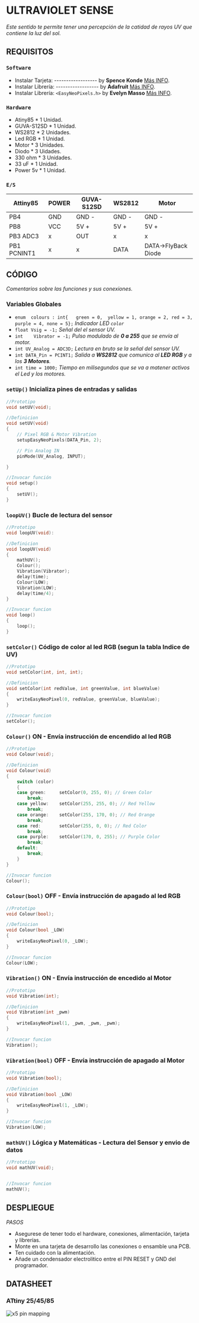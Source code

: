 ﻿# ULTRAVIOLET SENSE 

_Este sentido te permite tener una percepción de la catidad de rayos UV que contiene la luz del sol._

## REQUISITOS

### `Software`
* Instalar	Tarjeta:	------------------	by **Spence Konde**		[Más INFO](https://github.com/SpenceKonde/ATTinyCore).
* Instalar	Librería:	------------------	by **Adafruit**			[Más INFO](https://github.com/adafruit/Adafruit_NeoPixel).
* Instalar	Librería:	`<EasyNeoPixels.h>`	by **Evelyn Masso**		[Más INFO](https://github.com/outofambit/easy-neopixels).

### `Hardware`
* Atiny85		* 1	Unidad.
* GUVA-S12SD	* 1 Unidad.
* WS2812		* 2 Unidades.
* Led RGB		* 1 Unidad.
* Motor			* 3 Unidades.
* Diodo			* 3 Uidades.
* 330 ohm		* 3 Unidades.
* 33 uF			* 1 Unidad.
* Power 5v		* 1 Unidad.

### `E/S`


|	Attiny85	|		POWER		|		GUVA-S12SD		|		WS2812		|		Motor		|	
|		----	|		----		|		----			|		----		|		----		|
|	PB4			|		GND			|		GND	-			|		GND	-		|		GND	-		|
|	PB8			|		VCC			|		5V	+			|		5V	+		|		5V	+		|
|	PB3	ADC3	|		x			|		OUT				|		x			|		x			|
|	PB1 PCNINT1	|		x			|		x				|		DATA		|DATA->FlyBack Diode|





## CÓDIGO
_Comentarios sobre las funciones y sus conexiones._

### Variables Globales

*	`enum  colours : int{	green = 0,	yellow = 1,	orange = 2,	red = 3,	purple = 4,	none = 5};` _Indicador LED `color`_
*	`float Vsig = -1;`			_Señal del el sensor UV._
*	`int	Vibrator = -1;`		_Pulso modulado de **0 a 255** que se envía al motor._
*	`int UV_Analog = ADC3D;`	_Lectura en bruto se la señal del sensor UV._
*	`int DATA_Pin = PCINT1;`	_Salida a **WS2812** que comunica al **LED RGB** y a los **3 Motores**._
*	`int time = 1000;`			_Tiempo en milisegundos que se va a matener activos el Led y los motores._ 


### `setUp()` Inicializa pines de entradas y salidas
``` c++
//Prototipo
void setUV(void);

//Definicion
void setUV(void)
{
	// Pixel RGB & Motor Vibration
	setupEasyNeoPixels(DATA_Pin, 2);

	// Pin Analog IN
	pinMode(UV_Analog, INPUT);

}

//Invocar función
void setup()
{
	setUV();
}

```

### `loopUV()` Bucle de lectura del sensor
``` c++
//Prototipo
void loopUV(void):

//Definicion
void loopUV(void)
{
	mathUV();
	Colour();
	Vibration(Vibrator);
	delay(time);
	Colour(LOW);
	Vibration(LOW);
	delay(time/4);
}

//Invocar funcion
void loop()
{
	loop();
}
```

### `setColor()` Código de color al led RGB (segun la tabla Indice de UV)

``` c++
//Prototipo
void setColor(int, int, int);

//Definicion
void setColor(int redValue, int greenValue, int blueValue)
{
	writeEasyNeoPixel(0, redValue, greenValue, blueValue);
}

//Invocar funcion
setColor();
```

### `Colour()`		ON - Envía instrucción de encendido al led RGB
``` c++
//Prototipo
void Colour(void);

//Definicion
void Colour(void)
{
	switch (color)
	{
	case green:		setColor(0, 255, 0); // Green Color
		break;
	case yellow:	setColor(255, 255, 0); // Red Yellow
		break;
	case orange:	setColor(255, 170, 0); // Red Orange
		break;
	case red:		setColor(255, 0, 0); // Red Color
		break;
	case purple:	setColor(170, 0, 255); // Purple Color
		break;
	default:
		break;
	}
}

//Invocar funcion
Colour();
```

### `Colour(bool)`	OFF - Envía instrucción de apagado al led RGB
``` c++
//Prototipo
void Colour(bool);

//Definicion
void Colour(bool _LOW)
{
	writeEasyNeoPixel(0, _LOW);
}

//Invocar funcion
Colour(LOW);
```

### `Vibration()` ON - Envía instrucción de encedido al Motor
``` c++
//Prototipo
void Vibration(int);

//Definicion
void Vibration(int _pwm)
{
	writeEasyNeoPixel(1, _pwm, _pwm, _pwm);
}

//Invocar funcion
Vibration();
```

### `Vibration(bool)` OFF - Envía instrucción de apagado al Motor
``` c++
//Prototipo
void Vibration(bool);

//Definicion
void Vibration(bool _LOW)
{
	writeEasyNeoPixel(1, _LOW);
}

//Invocar funcion
Vibration(LOW);
```

### `mathUV()` Lógica y Matemáticas - Lectura del Sensor y envio de datos
``` c++
//Prototipo
void mathUV(void);


//Invocar funcion
mathUV();
```


## DESPLIEGUE
*PASOS*
* Asegurese de tener todo el hardware, conexiones, alimentación, tarjeta y librerías. 
* Monte en una tarjeta de desarrollo las conexiones o ensamble una PCB.
* Ten cuidado con la alimentación.
* Añade un condensador electrolitico entre el PIN RESET y GND del programador.


## DATASHEET

### ATtiny 25/45/85
![x5 pin mapping](http://drazzy.com/e/img/PinoutT85a.jpg "Arduino Pin Mapping for ATtiny 85/45/25")

